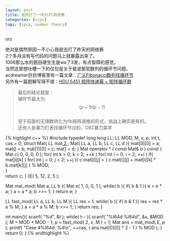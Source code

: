 ```yaml
---
layout: post
title: 居然打了一场ICPC网络赛
categories: [icpc]
tags: [ipcp, number theory]
---
```


orz

绝对是偶然原因一不小心我就去打了昨天的网络赛  
2个多月没有写代码的问题马上就暴露出来了。  
1006那么水的题目硬生生是wa了3发，有点智障的感觉。  
当然这里想吐槽一下的仅仅是关于斐波那契数列的循环节问题。  
acdreamer巨巨博客里有一篇文章：[广义Fibonacci数列找循环节][1]   
另外有一篇题解写得不错：[HDU 5451 矩阵快速幂 + 矩阵循环群][2]  

> 最后的结论就是：  
循环节最大为 $$(p+1)(p-1)$$  
至于前面的无理数转化为fib矩阵递推的形式，挑战上确实是有的。  
还有人是暴力打表找循环节过的，ORZ暴力美学  

{% highlight c++  %}
#include <cstdio>
typedef long long LL;
LL MOD, M, x, p;
int t, cas = 0;
struct Mat{
    LL mat[ 2 ][ 2 ];
    Mat( LL a, LL b, LL c, LL d ){
        mat[0][0] = a; mat[0][1] = b; mat[1][0] = c; mat[1][1] = d;
    }
    Mat operator * ( const Mat& b ) const {
        Mat c( 0, 0, 0, 0 );
        for( int k = 0; k < 2; ++k )
            for( int i = 0; i < 2; ++i )    if( mat[i][k] )
                for( int j = 0; j < 2; ++j ){
                    c.mat[i][j] = 
                        ( c.mat[i][j] + mat[i][k] * b.mat[k][j] ) % MOD;    
                }    
        return c;
    }
}E( 5, 12, 2, 5 );

Mat mat_mod( Mat a, LL b ){
    Mat e( 1, 0, 0, 1 );
    while( b ){
        if( b & 1 ){
            e = e * a;
        }
        a = a * a;
        b >>= 1;
    }
    return e;
}

LL fast_mod( LL a, LL b, LL M ){
    LL res = 1;
    while( b ){
        if( b & 1 ){
            res = res * a % M;
        }
        a = a * a % M;
        b >>= 1;
    }
    return res; 
}

int main(){
    scanf( "%d", &t );
    while( t-- ){
        scanf( "%I64d %I64d", &x, &MOD );
        M = MOD * MOD - 1;
        p = fast_mod( 2, x, M ) + 1;
        Mat ans = mat_mod( E, p );
        printf( "Case #%I64d: %d\n", ++cas, 
            ( ans.mat[0][0] * 2 - 1 ) % MOD );
    }
    return 0;
}
{% endhighlight %}



  [1]: http://blog.csdn.net/ACdreamers/article/details/25616461
  [2]: http://blog.csdn.net/qq_15714857/article/details/48583019
